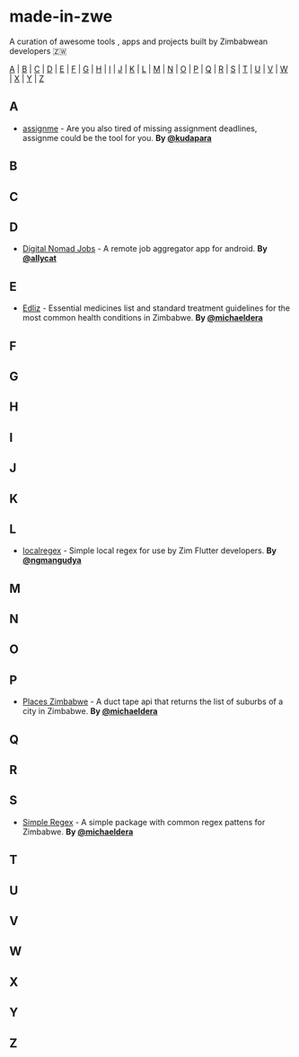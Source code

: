 # made-in-zwe
A curation of awesome tools , apps and projects built by Zimbabwean developers 🇿🇼

<p align="left">
  <a href="#A">A</a> | <a href="#B">B</a> | <a href="#C">C</a> | <a href="#D">D</a> | <a href="#E">E</a> | <a href="#F">F</a> | <a href="#G">G</a> | <a href="#H">H</a> | <a href="#I">I</a> | <a href="#J">J</a> | <a href="#K">K</a> | <a href="#L">L</a> | <a href="#M">M</a> | <a href="#N">N</a> | <a href="#O">O</a> | <a href="#P">P</a> | <a href="#Q">Q</a> | <a href="#R">R</a> | <a href="#S">S</a> | <a href="#T">T</a> | <a href="#U">U</a> | <a href="#V">V</a> | <a href="#W">W</a> | <a href="#X">X</a> | <a href="#Y">Y</a> | <a href="#Z">Z</a>
</p>

## <a name="A">A

* [assignme](https://github.com/kudapara/assignme) - Are you also tired of missing assignment deadlines, assignme could be the tool for you. **By [@kudapara](https://twitter.com/KUDAPARA)**

## <a name="B">B
## <a name="C">C
## <a name="D">D

* [Digital Nomad Jobs](https://github.com/alistairholmes/Digital-Nomad-Jobs) - A remote job aggregator app for android. **By [@allycat](https://twitter.com/allycat)**

## <a name="E">E

* [Edliz](https://github.com/michaeldera/edliz) - Essential medicines list and standard treatment guidelines for the most common health conditions in Zimbabwe. **By [@michaeldera](https://twitter.com/michaeldera)**

## <a name="F">F
## <a name="G">G
## <a name="H">H
## <a name="I">I
## <a name="J">J
## <a name="K">K
## <a name="L">L

* [localregex](https://pub.dev/packages/localregex) - Simple local regex for use by Zim Flutter developers. **By [@ngmangudya](https://twitter.com/ngmangudya)**

## <a name="M">M
## <a name="N">N
## <a name="O">O
## <a name="P">P

* [Places Zimbabwe](https://github.com/michaeldera/places-zimbabwe) - A duct tape api that returns the list of suburbs of a city in Zimbabwe. **By [@michaeldera](https://twitter.com/michaeldera)**

## <a name="Q">Q
## <a name="R">R
## <a name="S">S

* [Simple Regex](https://github.com/michaeldera/simple-regex-ts) - A simple package with common regex pattens for Zimbabwe. **By [@michaeldera](https://twitter.com/michaeldera)**

## <a name="T">T
## <a name="U">U
## <a name="V">V
## <a name="W">W
## <a name="X">X
## <a name="Y">Y
## <a name="Z">Z


